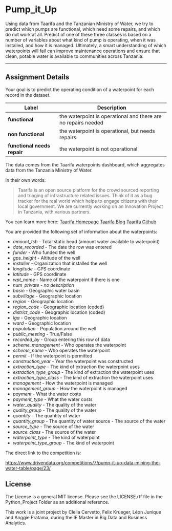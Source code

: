 # Pump_it_Up #

Using data from Taarifa and the Tanzanian Ministry of Water, we try to predict which pumps are functional, which need some repairs, and which do not work at all. Predict of one of these three classes is based on a number of variables about what kind of pump is operating, when it was installed, and how it is managed. Ultimately, a smart understanding of which waterpoints will fail can improve maintenance operations and ensure that clean, potable water is available to communities across Tanzania.

----

## Assignment Details ##

Your goal is to predict the operating condition of a waterpoint for each record in the dataset. 

Label | Description
------------ | -------------
**functional** | the waterpoint is operational and there are no repairs needed
**non functional** | the waterpoint is operational, but needs repairs
**functional needs repair** | the waterpoint is not operational

The data comes from the Taarifa waterpoints dashboard, which aggregates data from the Tanzania Ministry of Water.

In their own words:

> Taarifa is an open source platform for the crowd sourced reporting and triaging of infrastructure related issues. Think of it as a bug tracker for the real world which helps to engage citizens with their local government. We are currently working on an Innovation Project in Tanzania, with various partners.

You can learn more here:
[Taarifa Homepage](http://taarifa.org)
[Taarifa Blog](https://taarifa.wordpress.com)
[Taarifa Github](https://github.com/taarifa)

You are provided the following set of information about the waterpoints:
* *amount_tsh* - Total static head (amount water available to waterpoint) 
* *date_recorded* - The date the row was entered 
* *funder* - Who funded the well 
* *gps_height* - Altitude of the well 
* *installer* - Organization that installed the well 
* *longitude* - GPS coordinate 
* *latitude* - GPS coordinate 
* *wpt_name* - Name of the waterpoint if there is one 
* *num_private* - *no description*
* *basin* - Geographic water basin 
* *subvillage* - Geographic location 
* *region* - Geographic location 
* *region_code* - Geographic location (coded) 
* *district_code* - Geographic location (coded) 
* *lga* - Geographic location 
* *ward* - Geographic location 
* *population* - Population around the well 
* *public_meeting* - True/False 
* *recorded_by* - Group entering this row of data 
* *scheme_management* - Who operates the waterpoint 
* *scheme_name* - Who operates the waterpoint 
* *permit* - If the waterpoint is permitted 
* *construction_year* - Year the waterpoint was constructed 
* *extraction_type* - The kind of extraction the waterpoint uses 
* *extraction_type_group* - The kind of extraction the waterpoint uses 
* *extraction_type_class* - The kind of extraction the waterpoint uses 
* *management* - How the waterpoint is managed 
* *management_group* - How the waterpoint is managed 
* *payment* - What the water costs 
* *payment_type* - What the water costs 
* *water_quality* - The quality of the water 
* *quality_group* - The quality of the water 
* *quantity* - The quantity of water 
* *quantity_group* - The quantity of water source - The source of the water 
* *source_type* - The source of the water 
* *source_class* - The source of the water 
* *waterpoint_type* - The kind of waterpoint 
* *waterpoint_type_group* - The kind of waterpoint

The direct link to the competition is:

https://www.drivendata.org/competitions/7/pump-it-up-data-mining-the-water-table/page/23/


## License ##

The License is a general MIT license. Please see the LICENSE.rtf file in the Python_Project Folder as an additional reference.

This work is a joint project by Clelia Cervetto, Felix Krueger, Léon Junique and Anggie Pratama,  during the IE Master in Big Data and Business Analytics.
